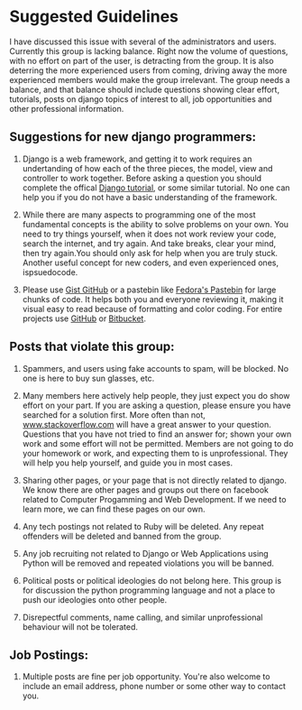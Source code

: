 Suggested Guidelines
====================
I have discussed this issue with several of the administrators and users. Currently this group is lacking balance. Right now the volume of questions, with no effort on part of the user, is detracting from the group. It is also deterring the more experienced users from coming, driving away the more experienced members would make the group irrelevant. The group needs a balance, and that balance should include questions showing clear effort, tutorials, posts on django topics of interest to all, job opportunities and other professional information.

Suggestions for new django programmers:
---------------------------------------
1) Django is a web framework, and getting it to work requires an undertanding of how each of the three pieces, the model, view and controller to work together. Before asking a question you should complete the offical [Django tutorial](https://docs.djangoproject.com/en/1.6/intro/tutorial01/), or some similar tutorial. No one can help you if you do not have a basic understanding of the framework.

2) While there are many aspects to programming one of the most fundamental concepts is the ability to solve problems on your own. You need to try things yourself, when it does not work review your code, search the internet, and try again. And take breaks, clear your mind, then try again.You should only ask for help when you are truly stuck. Another useful concept for new coders, and even experienced ones, ispsuedocode.

3) Please use [Gist GitHub](https://gist.github.com/) or a pastebin like [Fedora's Pastebin](http://paste.fedoraproject.org/) for large chunks of code. It helps both you and everyone reviewing it, making it visual easy to read because of formatting and color coding. For entire projects use [GitHub](https://github.com) or [Bitbucket](https://bitbucket.org/).

Posts that violate this group:
------------------------------
1) Spammers, and users using fake accounts to spam, will be blocked. No one is here to buy sun glasses, etc.

2) Many members here actively help people, they just expect you do show effort on your part. If you are asking a question, please ensure you have searched for a solution first. More often than not, www.stackoverflow.com will have a great answer to your question. Questions that you have not tried to find an answer for; shown your own work and some effort will not be permitted. Members are not going to do your homework or work, and expecting them to is unprofessional. They will help you help yourself, and guide you in most cases.

3) Sharing other pages, or your page that is not directly related to django. We know there are other pages and groups out there on facebook related to Computer Progamming and Web Development. If we need to learn more, we can find these pages on our own.

4) Any tech postings not related to Ruby will be deleted. Any repeat offenders will be deleted and banned from the group.

5) Any job recruiting not related to Django or Web Applications using Python will be removed and repeated violations you will be banned. 

6) Political posts or political ideologies do not belong here. This group is for discussion the python programming language and not a place to push our ideologies onto other people.

7) Disrepectful comments, name calling, and similar unprofessional behaviour will not be tolerated.

Job Postings:
--------------------------
1) Multiple posts are fine per job opportunity. You're also welcome to include an email address, phone number or some other way to contact you.
